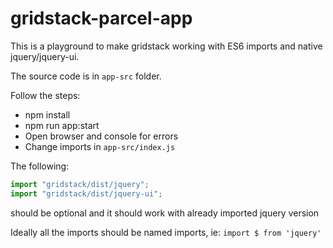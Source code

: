 # gridstack-parcel-app

This is a playground to make gridstack working with ES6 imports and native jquery/jquery-ui.

The source code is in `app-src` folder.

Follow the steps:

-   npm install
-   npm run app:start
-   Open browser and console for errors
-   Change imports in `app-src/index.js`

The following:

```js
import "gridstack/dist/jquery";
import "gridstack/dist/jquery-ui";
```

should be optional and it should work with already imported jquery version

Ideally all the imports should be named imports, ie:
`import $ from 'jquery'`
